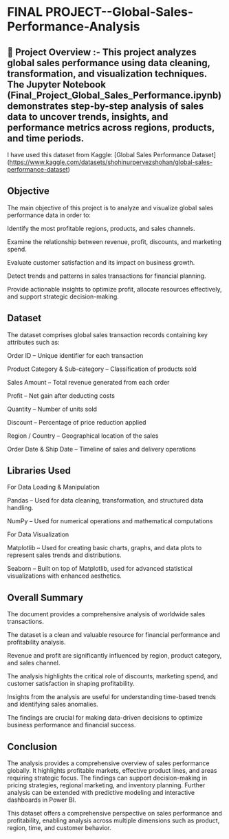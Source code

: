 # FINAL PROJECT--Global-Sales-Performance-Analysis


## 📌 Project Overview :- This project analyzes global sales performance using data cleaning, transformation, and visualization techniques. The Jupyter Notebook (Final_Project_Global_Sales_Performance.ipynb) demonstrates step-by-step analysis of sales data to uncover trends, insights, and performance metrics across regions, products, and time periods.
I have used this dataset from Kaggle: [Global Sales Performance Dataset] (https://www.kaggle.com/datasets/shohinurpervezshohan/global-sales-performance-dataset)

## Objective 

  The main objective of this project is to analyze and visualize global sales performance data in order to: 

Identify the most profitable regions, products, and sales channels. 

Examine the relationship between revenue, profit, discounts, and marketing spend. 

Evaluate customer satisfaction and its impact on business growth. 

Detect trends and patterns in sales transactions for financial planning. 

Provide actionable insights to optimize profit, allocate resources effectively, and support strategic decision-making. 

## Dataset 

The dataset comprises global sales transaction records containing key attributes such as: 

Order ID – Unique identifier for each transaction 

Product Category & Sub-category – Classification of products sold 

Sales Amount – Total revenue generated from each order 

Profit – Net gain after deducting costs 

Quantity – Number of units sold 

Discount – Percentage of price reduction applied 

Region / Country – Geographical location of the sales 

Order Date & Ship Date – Timeline of sales and delivery operations 

## Libraries Used

 For Data Loading & Manipulation 

Pandas – Used for data cleaning, transformation, and structured data handling. 

NumPy – Used for numerical operations and mathematical computations 

 For Data Visualization 

Matplotlib – Used for creating basic charts, graphs, and data plots to represent sales trends and distributions. 

Seaborn – Built on top of Matplotlib, used for advanced statistical visualizations with enhanced aesthetics. 


## Overall Summary

The document provides a comprehensive analysis of worldwide sales transactions. 

The dataset is a clean and valuable resource for financial performance and profitability analysis. 

Revenue and profit are significantly influenced by region, product category, and sales channel. 

The analysis highlights the critical role of discounts, marketing spend, and customer satisfaction in shaping profitability. 

Insights from the analysis are useful for understanding time-based trends and identifying sales anomalies. 

The findings are crucial for making data-driven decisions to optimize business performance and financial success. 

##  Conclusion 

The analysis provides a comprehensive overview of sales performance globally. It highlights profitable markets, effective product lines, and areas requiring strategic focus. The findings can support decision-making in pricing strategies, regional marketing, and inventory planning. Further analysis can be extended with predictive modeling and interactive dashboards in Power BI. 

This dataset offers a comprehensive perspective on sales performance and profitability, enabling analysis across multiple dimensions such as product, region, time, and customer behavior. 
